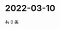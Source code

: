 # 2022-03-10

共 0 条

<!-- BEGIN WEIBO -->
<!-- 最后更新时间 Thu Mar 10 2022 05:00:45 GMT+0800 (China Standard Time) -->

<!-- END WEIBO -->
